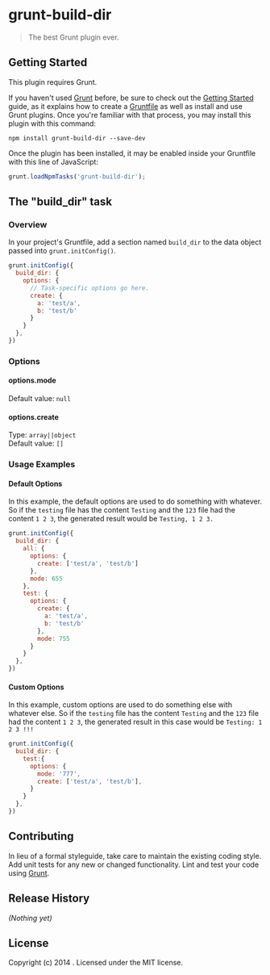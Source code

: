 # grunt-build-dir

> The best Grunt plugin ever.

## Getting Started
This plugin requires Grunt.

If you haven't used [Grunt](http://gruntjs.com/) before, be sure to check out the [Getting Started](http://gruntjs.com/getting-started) guide, as it explains how to create a [Gruntfile](http://gruntjs.com/sample-gruntfile) as well as install and use Grunt plugins. Once you're familiar with that process, you may install this plugin with this command:

```shell
npm install grunt-build-dir --save-dev
```

Once the plugin has been installed, it may be enabled inside your Gruntfile with this line of JavaScript:

```js
grunt.loadNpmTasks('grunt-build-dir');
```

## The "build_dir" task

### Overview
In your project's Gruntfile, add a section named `build_dir` to the data object passed into `grunt.initConfig()`.

```js
grunt.initConfig({
  build_dir: {
    options: {
      // Task-specific options go here.
      create: {
        a: 'test/a',
        b: 'test/b'
      }
    }
  },
})
```

### Options

#### options.mode  
Default value: `null`


#### options.create
Type: `array||object`  
Default value: `[]`



### Usage Examples

#### Default Options
In this example, the default options are used to do something with whatever. So if the `testing` file has the content `Testing` and the `123` file had the content `1 2 3`, the generated result would be `Testing, 1 2 3.`

```js
grunt.initConfig({
  build_dir: {
    all: {
      options: {
        create: ['test/a', 'test/b']
      },
      mode: 655
    },
    test: {
      options: {
        create: {
          a: 'test/a',
          b: 'test/b'
        },
        mode: 755
      }
    }
  },
})
```

#### Custom Options
In this example, custom options are used to do something else with whatever else. So if the `testing` file has the content `Testing` and the `123` file had the content `1 2 3`, the generated result in this case would be `Testing: 1 2 3 !!!`

```js
grunt.initConfig({
  build_dir: {
    test:{
      options: {
        mode: '777',
        create: ['test/a', 'test/b'],
      }
    }
  },
})
```

## Contributing
In lieu of a formal styleguide, take care to maintain the existing coding style. Add unit tests for any new or changed functionality. Lint and test your code using [Grunt](http://gruntjs.com/).

## Release History
_(Nothing yet)_

## License
Copyright (c) 2014 . Licensed under the MIT license.
